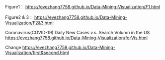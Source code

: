 Figure1：
https://evezhang7758.github.io/Data-Mining-Visualization/F1.html


Figure2 & 3：
https://evezhang7758.github.io/Data-Mining-Visualization/F2&3.html


Coronavirus(COVID-19) Daily New Cases v.s. Search Volumn in the US
https://evezhang7758.github.io/Data-Mining-Visualization/forVis.html

Change
https://evezhang7758.github.io/Data-Mining-Visualization/first&second.html
